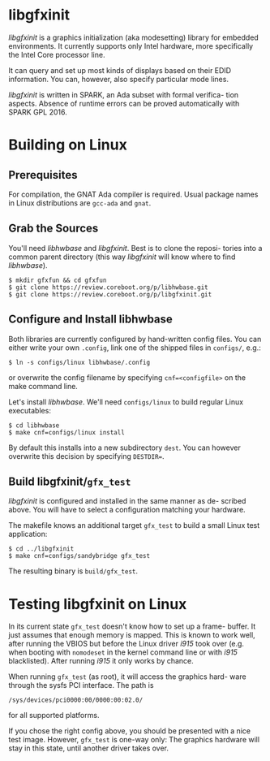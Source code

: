libgfxinit
==========

*libgfxinit* is a graphics initialization (aka modesetting) library
for embedded environments. It currently supports only Intel hardware,
more specifically the Intel Core processor line.

It can query and set up most kinds of displays based on their EDID
information. You can, however, also specify particular mode lines.

*libgfxinit* is written in SPARK, an Ada subset with formal verifica-
tion aspects. Absence of runtime errors can be proved automatically
with SPARK GPL 2016.


Building on Linux
=================

Prerequisites
-------------

For compilation, the GNAT Ada compiler is required. Usual package
names in Linux distributions are `gcc-ada` and `gnat`.

Grab the Sources
----------------

You'll need *libhwbase* and *libgfxinit*. Best is to clone the reposi-
tories into a common parent directory (this way *libgfxinit* will know
where to find *libhwbase*).

    $ mkdir gfxfun && cd gfxfun
    $ git clone https://review.coreboot.org/p/libhwbase.git
    $ git clone https://review.coreboot.org/p/libgfxinit.git

Configure and Install libhwbase
-------------------------------

Both libraries are currently configured by hand-written config files.
You can either write your own `.config`, link one of the shipped files
in `configs/`, e.g.:

    $ ln -s configs/linux libhwbase/.config

or overwrite the config filename by specifying `cnf=<configfile>` on
the make command line.

Let's install *libhwbase*. We'll need `configs/linux` to build regular
Linux executables:

    $ cd libhwbase
    $ make cnf=configs/linux install

By default this installs into a new subdirectory `dest`. You can however
overwrite this decision by specifying `DESTDIR=`.

Build libgfxinit/`gfx_test`
---------------------------

*libgfxinit* is configured and installed in the same manner as de-
scribed above. You will have to select a configuration matching your
hardware.

The makefile knows an additional target `gfx_test` to build a small
Linux test application:

    $ cd ../libgfxinit
    $ make cnf=configs/sandybridge gfx_test

The resulting binary is `build/gfx_test`.


Testing libgfxinit on Linux
===========================

In its current state `gfx_test` doesn't know how to set up a frame-
buffer. It just assumes that enough memory is mapped. This is known
to work well, after running the VBIOS but before the Linux driver
*i915* took over (e.g. when booting with `nomodeset` in the kernel
command line or with *i915* blacklisted). After running *i915* it
only works by chance.

When running `gfx_test` (as root), it will access the graphics hard-
ware through the sysfs PCI interface. The path is

    /sys/devices/pci0000:00/0000:00:02.0/

for all supported platforms.

If you chose the right config above, you should be presented with a
nice test image. However, `gfx_test` is one-way only: The graphics
hardware will stay in this state, until another driver takes over.
